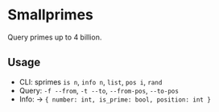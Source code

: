 # Smallprimes 

Query primes up to 4 billion.

## Usage

- CLI: sprimes  `is n`, `info n`, `list`, `pos i`, `rand`
- Query:        `-f --from`, `-t --to`, `--from-pos`, `--to-pos`
- Info:         -> `{ number: int, is_prime: bool, position: int }` 

